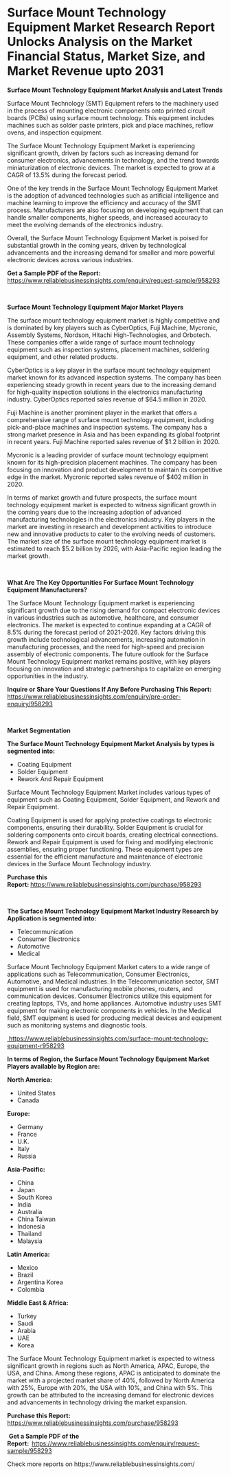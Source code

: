 <p><h1>Surface Mount Technology Equipment Market Research Report Unlocks Analysis on the Market Financial Status, Market Size, and Market Revenue upto 2031</h1></p><p><strong>Surface Mount Technology Equipment Market Analysis and Latest Trends</strong></p>
<p><p>Surface Mount Technology (SMT) Equipment refers to the machinery used in the process of mounting electronic components onto printed circuit boards (PCBs) using surface mount technology. This equipment includes machines such as solder paste printers, pick and place machines, reflow ovens, and inspection equipment.</p><p>The Surface Mount Technology Equipment Market is experiencing significant growth, driven by factors such as increasing demand for consumer electronics, advancements in technology, and the trend towards miniaturization of electronic devices. The market is expected to grow at a CAGR of 13.5% during the forecast period.</p><p>One of the key trends in the Surface Mount Technology Equipment Market is the adoption of advanced technologies such as artificial intelligence and machine learning to improve the efficiency and accuracy of the SMT process. Manufacturers are also focusing on developing equipment that can handle smaller components, higher speeds, and increased accuracy to meet the evolving demands of the electronics industry.</p><p>Overall, the Surface Mount Technology Equipment Market is poised for substantial growth in the coming years, driven by technological advancements and the increasing demand for smaller and more powerful electronic devices across various industries.</p></p>
<p><strong>Get a Sample PDF of the Report:&nbsp;</strong> <a href="https://www.reliablebusinessinsights.com/enquiry/request-sample/958293">https://www.reliablebusinessinsights.com/enquiry/request-sample/958293</a></p>
<p>&nbsp;</p>
<p><strong>Surface Mount Technology Equipment Major Market Players</strong></p>
<p><p>The surface mount technology equipment market is highly competitive and is dominated by key players such as CyberOptics, Fuji Machine, Mycronic, Assembly Systems, Nordson, Hitachi High-Technologies, and Orbotech. These companies offer a wide range of surface mount technology equipment such as inspection systems, placement machines, soldering equipment, and other related products.</p><p>CyberOptics is a key player in the surface mount technology equipment market known for its advanced inspection systems. The company has been experiencing steady growth in recent years due to the increasing demand for high-quality inspection solutions in the electronics manufacturing industry. CyberOptics reported sales revenue of $64.5 million in 2020.</p><p>Fuji Machine is another prominent player in the market that offers a comprehensive range of surface mount technology equipment, including pick-and-place machines and inspection systems. The company has a strong market presence in Asia and has been expanding its global footprint in recent years. Fuji Machine reported sales revenue of $1.2 billion in 2020.</p><p>Mycronic is a leading provider of surface mount technology equipment known for its high-precision placement machines. The company has been focusing on innovation and product development to maintain its competitive edge in the market. Mycronic reported sales revenue of $402 million in 2020.</p><p>In terms of market growth and future prospects, the surface mount technology equipment market is expected to witness significant growth in the coming years due to the increasing adoption of advanced manufacturing technologies in the electronics industry. Key players in the market are investing in research and development activities to introduce new and innovative products to cater to the evolving needs of customers. The market size of the surface mount technology equipment market is estimated to reach $5.2 billion by 2026, with Asia-Pacific region leading the market growth.</p></p>
<p>&nbsp;</p>
<p><strong>What Are The Key Opportunities For Surface Mount Technology Equipment Manufacturers?</strong></p>
<p><p>The Surface Mount Technology Equipment market is experiencing significant growth due to the rising demand for compact electronic devices in various industries such as automotive, healthcare, and consumer electronics. The market is expected to continue expanding at a CAGR of 8.5% during the forecast period of 2021-2026. Key factors driving this growth include technological advancements, increasing automation in manufacturing processes, and the need for high-speed and precision assembly of electronic components. The future outlook for the Surface Mount Technology Equipment market remains positive, with key players focusing on innovation and strategic partnerships to capitalize on emerging opportunities in the industry.</p></p>
<p><strong>Inquire or Share Your Questions If Any Before Purchasing This Report:</strong> <a href="https://www.reliablebusinessinsights.com/enquiry/pre-order-enquiry/958293">https://www.reliablebusinessinsights.com/enquiry/pre-order-enquiry/958293</a></p>
<p>&nbsp;</p>
<p><strong>Market Segmentation</strong></p>
<p><strong>The Surface Mount Technology Equipment Market Analysis by types is segmented into:</strong></p>
<p><ul><li>Coating Equipment</li><li>Solder Equipment</li><li>Rework And Repair Equipment</li></ul></p>
<p><p>Surface Mount Technology Equipment Market includes various types of equipment such as Coating Equipment, Solder Equipment, and Rework and Repair Equipment. </p><p>Coating Equipment is used for applying protective coatings to electronic components, ensuring their durability. Solder Equipment is crucial for soldering components onto circuit boards, creating electrical connections. Rework and Repair Equipment is used for fixing and modifying electronic assemblies, ensuring proper functioning. These equipment types are essential for the efficient manufacture and maintenance of electronic devices in the Surface Mount Technology industry.</p></p>
<p><strong>Purchase this Report:&nbsp;</strong><a href="https://www.reliablebusinessinsights.com/purchase/958293">https://www.reliablebusinessinsights.com/purchase/958293</a></p>
<p>&nbsp;</p>
<p><strong>The Surface Mount Technology Equipment Market Industry Research by Application is segmented into:</strong></p>
<p><ul><li>Telecommunication</li><li>Consumer Electronics</li><li>Automotive</li><li>Medical</li></ul></p>
<p><p>Surface Mount Technology Equipment Market caters to a wide range of applications such as Telecommunication, Consumer Electronics, Automotive, and Medical industries. In the Telecommunication sector, SMT equipment is used for manufacturing mobile phones, routers, and communication devices. Consumer Electronics utilize this equipment for creating laptops, TVs, and home appliances. Automotive industry uses SMT equipment for making electronic components in vehicles. In the Medical field, SMT equipment is used for producing medical devices and equipment such as monitoring systems and diagnostic tools.</p></p>
<p><a href="https://www.reliablebusinessinsights.com/surface-mount-technology-equipment-r958293">&nbsp;https://www.reliablebusinessinsights.com/surface-mount-technology-equipment-r958293</a></p>
<p><strong>In terms of Region, the Surface Mount Technology Equipment Market Players available by Region are:</strong></p>
<p>
    <p> <strong> North America: </strong>
        <ul>
            <li>United States</li>
            <li>Canada</li>
        </ul>
        </p> 
    <p> <strong> Europe: </strong>
        <ul>
            <li>Germany</li>
            <li>France</li>
            <li>U.K.</li>
            <li>Italy</li>
            <li>Russia</li>
        </ul>
        </p> 
    <p> <strong> Asia-Pacific: </strong>
        <ul>
            <li>China</li>
            <li>Japan</li>
            <li>South Korea</li>
            <li>India</li>
            <li>Australia</li>
            <li>China Taiwan</li>
            <li>Indonesia</li>
            <li>Thailand</li>
            <li>Malaysia</li>
        </ul>
        </p> 
    <p> <strong> Latin America: </strong>
        <ul>
            <li>Mexico</li>
            <li>Brazil</li>
            <li>Argentina Korea</li>
            <li>Colombia</li>
        </ul>
        </p> 
    <p> <strong> Middle East & Africa: </strong>
        <ul>
            <li>Turkey</li>
            <li>Saudi</li>
            <li>Arabia</li>
            <li>UAE</li>
            <li>Korea</li>
        </ul>
    </p>
    </p>
<p><p>The Surface Mount Technology Equipment market is expected to witness significant growth in regions such as North America, APAC, Europe, the USA, and China. Among these regions, APAC is anticipated to dominate the market with a projected market share of 40%, followed by North America with 25%, Europe with 20%, the USA with 10%, and China with 5%. This growth can be attributed to the increasing demand for electronic devices and advancements in technology driving the market expansion.</p></p>
<p><strong>Purchase this Report: </strong><a href="https://www.reliablebusinessinsights.com/purchase/958293">https://www.reliablebusinessinsights.com/purchase/958293</a></p>
<p>&nbsp;<strong>Get a Sample PDF of the Report:&nbsp;&nbsp;</strong><a href="https://www.reliablebusinessinsights.com/enquiry/request-sample/958293">https://www.reliablebusinessinsights.com/enquiry/request-sample/958293</a></p>
<p><strong></strong></p>
<p>Check more reports on https://www.reliablebusinessinsights.com/</p>